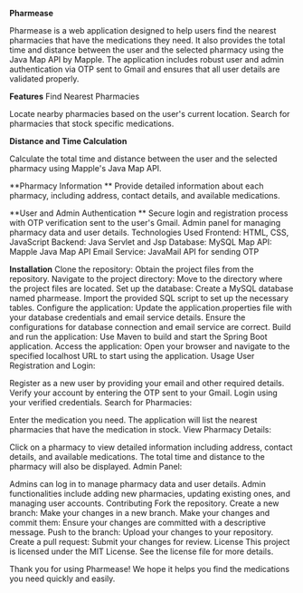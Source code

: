 **Pharmease**

Pharmease is a web application designed to help users find the nearest pharmacies that have the medications they need. It also provides the total time and distance between the user and the selected pharmacy using the Java Map API by Mapple. The application includes robust user and admin authentication via OTP sent to Gmail and ensures that all user details are validated properly.

**Features**
Find Nearest Pharmacies

Locate nearby pharmacies based on the user's current location.
Search for pharmacies that stock specific medications.

**Distance and Time Calculation**

Calculate the total time and distance between the user and the selected pharmacy using Mapple's Java Map API.

**Pharmacy Information
**
Provide detailed information about each pharmacy, including address, contact details, and available medications.

**User and Admin Authentication
**
Secure login and registration process with OTP verification sent to the user's Gmail.
Admin panel for managing pharmacy data and user details.
Technologies Used
Frontend: HTML, CSS, JavaScript
Backend: Java Servlet and Jsp
Database: MySQL
Map API: Mapple Java Map API
Email Service: JavaMail API for sending OTP

**Installation**
Clone the repository: Obtain the project files from the repository.
Navigate to the project directory: Move to the directory where the project files are located.
Set up the database:
Create a MySQL database named pharmease.
Import the provided SQL script to set up the necessary tables.
Configure the application:
Update the application.properties file with your database credentials and email service details.
Ensure the configurations for database connection and email service are correct.
Build and run the application: Use Maven to build and start the Spring Boot application.
Access the application: Open your browser and navigate to the specified localhost URL to start using the application.
Usage
User Registration and Login:

Register as a new user by providing your email and other required details.
Verify your account by entering the OTP sent to your Gmail.
Login using your verified credentials.
Search for Pharmacies:

Enter the medication you need.
The application will list the nearest pharmacies that have the medication in stock.
View Pharmacy Details:

Click on a pharmacy to view detailed information including address, contact details, and available medications.
The total time and distance to the pharmacy will also be displayed.
Admin Panel:

Admins can log in to manage pharmacy data and user details.
Admin functionalities include adding new pharmacies, updating existing ones, and managing user accounts.
Contributing
Fork the repository.
Create a new branch: Make your changes in a new branch.
Make your changes and commit them: Ensure your changes are committed with a descriptive message.
Push to the branch: Upload your changes to your repository.
Create a pull request: Submit your changes for review.
License
This project is licensed under the MIT License. See the license file for more details.

Thank you for using Pharmease! We hope it helps you find the medications you need quickly and easily.
